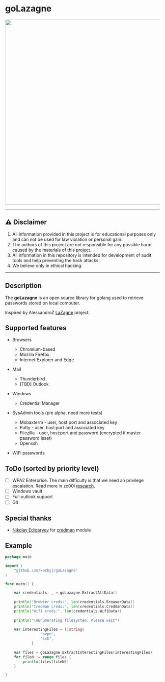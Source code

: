 # goLazagne


<p align="center">
  <img src="https://github.com/kerbyj/goLazagne/raw/master/images/mascot.jpeg" width="600">
</p>

---
## ⚠️ Disclaimer

1. All information provided in this project is for educational purposes only and can not be used for law violation or personal gain.
2. The authors of this project are not responsible for any possible harm caused by the materials of this project.
3. All information in this repository is intended for development of audit tools and help preventing the hack attacks.
4. We believe only in ethical hacking.
---

## Description

The **goLazagne** is an open source library for golang used to retrieve passwords stored on local computer.

Inspired by AlessandroZ [LaZagne](https://github.com/AlessandroZ/LaZagne) project.

## Supported features

* Browsers
	* Chromium-based
	* Mozilla Firefox
	* Internet Explorer and Edge

* Mail
    * Thunderbird
    * [TBD] Outlook 

* Windows
    * Credential Manager
    
* SysAdmin tools (pre alpha, need more tests)
    * Mobaxterm - user, host:port and associated key
    * Putty - user, host:port and associated key
    * Filezilla - user, host:port and password (encrypted if master password isset)
    * Openssh

* WiFi passwords
	
## ToDo (sorted by priority level)

- [ ] WPA2 Enterprise. The main difficulty is that we need an privilege escalation. Read more in zc00l [research](https://0x00-0x00.github.io/research/2018/11/06/Recovering-Plaintext-Domain-Credentials-From-WPA2-Enterprise-on-a-compromised-host.html).
- [ ] Windows vault
- [ ] Full outlook support
- [ ] Git 
    
## Special thanks

* [Nikolay Edigaryev](https://github.com/edigaryev) for [credman](https://github.com/kerbyj/goLazagne/blob/master/windows/credman.go) module

## Example

```go
package main

import (
    "github.com/kerbyj/goLazagne"
)

func main() {

    var credentials, _ = goLazagne.ExtractAllData()
    
    println("Browser creds:", len(credentials.BrowserData))
    println("Credman creds:", len(credentials.CredmanData))
    println("Wifi creds:", len(credentials.WifiData))
    
    println("\nEnumerating filesystem. Please wait")
    
    var interestingFiles = []string{
    			"ovpn",
    			"ssh",
    		}
    
    var files = goLazagne.ExtractInterestingFiles(interestingFiles)
    for fileN := range files {
        println(files[fileN])
    }

}
```
